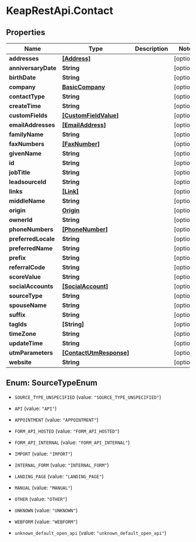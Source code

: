# KeapRestApi.Contact

## Properties

Name | Type | Description | Notes
------------ | ------------- | ------------- | -------------
**addresses** | [**[Address]**](Address.md) |  | [optional] 
**anniversaryDate** | **String** |  | [optional] 
**birthDate** | **String** |  | [optional] 
**company** | [**BasicCompany**](BasicCompany.md) |  | [optional] 
**contactType** | **String** |  | [optional] 
**createTime** | **String** |  | [optional] 
**customFields** | [**[CustomFieldValue]**](CustomFieldValue.md) |  | [optional] 
**emailAddresses** | [**[EmailAddress]**](EmailAddress.md) |  | [optional] 
**familyName** | **String** |  | [optional] 
**faxNumbers** | [**[FaxNumber]**](FaxNumber.md) |  | [optional] 
**givenName** | **String** |  | [optional] 
**id** | **String** |  | [optional] 
**jobTitle** | **String** |  | [optional] 
**leadsourceId** | **String** |  | [optional] 
**links** | [**[Link]**](Link.md) |  | [optional] 
**middleName** | **String** |  | [optional] 
**origin** | [**Origin**](Origin.md) |  | [optional] 
**ownerId** | **String** |  | [optional] 
**phoneNumbers** | [**[PhoneNumber]**](PhoneNumber.md) |  | [optional] 
**preferredLocale** | **String** |  | [optional] 
**preferredName** | **String** |  | [optional] 
**prefix** | **String** |  | [optional] 
**referralCode** | **String** |  | [optional] 
**scoreValue** | **String** |  | [optional] 
**socialAccounts** | [**[SocialAccount]**](SocialAccount.md) |  | [optional] 
**sourceType** | **String** |  | [optional] 
**spouseName** | **String** |  | [optional] 
**suffix** | **String** |  | [optional] 
**tagIds** | **[String]** |  | [optional] 
**timeZone** | **String** |  | [optional] 
**updateTime** | **String** |  | [optional] 
**utmParameters** | [**[ContactUtmResponse]**](ContactUtmResponse.md) |  | [optional] 
**website** | **String** |  | [optional] 



## Enum: SourceTypeEnum


* `SOURCE_TYPE_UNSPECIFIED` (value: `"SOURCE_TYPE_UNSPECIFIED"`)

* `API` (value: `"API"`)

* `APPOINTMENT` (value: `"APPOINTMENT"`)

* `FORM_API_HOSTED` (value: `"FORM_API_HOSTED"`)

* `FORM_API_INTERNAL` (value: `"FORM_API_INTERNAL"`)

* `IMPORT` (value: `"IMPORT"`)

* `INTERNAL_FORM` (value: `"INTERNAL_FORM"`)

* `LANDING_PAGE` (value: `"LANDING_PAGE"`)

* `MANUAL` (value: `"MANUAL"`)

* `OTHER` (value: `"OTHER"`)

* `UNKNOWN` (value: `"UNKNOWN"`)

* `WEBFORM` (value: `"WEBFORM"`)

* `unknown_default_open_api` (value: `"unknown_default_open_api"`)




